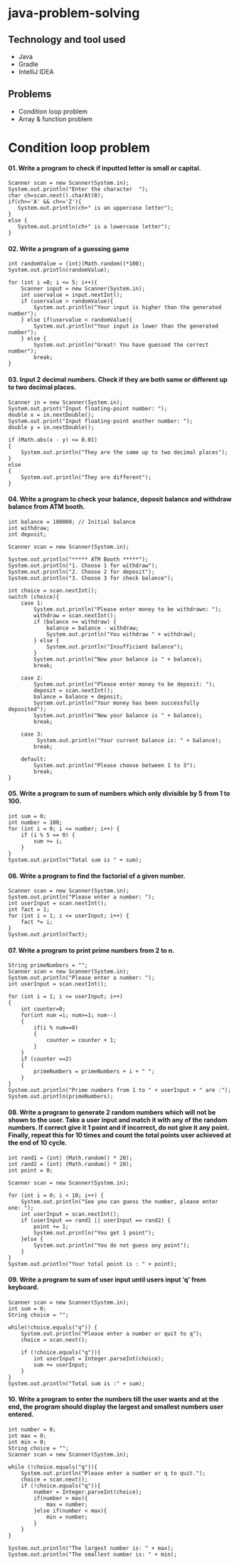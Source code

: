 # java-problem-solving

## Technology and tool used
- Java
- Gradle
- IntelliJ IDEA

## Problems
 - Condition loop problem
 - Array & function problem

# Condition loop problem
#### 01. Write a program to check if inputted letter is small or capital.
```
Scanner scan = new Scanner(System.in);
System.out.println("Enter the character  ");
char ch=scan.next().charAt(0);
if(ch>='A' && ch<='Z'){
   System.out.println(ch+" is an uppercase letter");
}
else {
   System.out.println(ch+" is a lowercase letter");
}
```
#### 02. Write a program of a guessing game
```
int randomValue = (int)(Math.random()*100);
System.out.println(randomValue);

for (int i =0; i <= 5; i++){
    Scanner input = new Scanner(System.in);
    int uservalue = input.nextInt();
    if (uservalue > randomValue){
        System.out.println("Your input is higher than the generated number");
    } else if(uservalue < randomValue){
        System.out.println("Your input is lower than the generated number");
    } else {
        System.out.println("Great! You have guessed the correct number");
        break;
}
```
#### 03. Input 2 decimal numbers. Check if they are both same or different up to two decimal places. 
```
Scanner in = new Scanner(System.in);
System.out.print("Input floating-point number: ");
double x = in.nextDouble();
System.out.print("Input floating-point another number: ");
double y = in.nextDouble();

if (Math.abs(x - y) <= 0.01)
{
    System.out.println("They are the same up to two decimal places");
}
else
{
    System.out.println("They are different");
}
```
#### 04. Write a program to check your balance, deposit balance and withdraw balance from ATM booth.
```
int balance = 100000; // Initial balance
int withdraw;
int deposit;

Scanner scan = new Scanner(System.in);

System.out.println("***** ATM Booth *****");
System.out.println("1. Choose 1 for withdraw");
System.out.println("2. Choose 2 for deposit");
System.out.println("3. Choose 3 for check balance");

int choice = scan.nextInt();
switch (choice){
    case 1:
        System.out.println("Please enter money to be withdrawn: ");
        withdraw = scan.nextInt();
        if (balance >= withdraw) {
            balance = balance - withdraw;
            System.out.println("You withdraw " + withdraw);
        } else {
            System.out.println("Insufficient balance");
        }
        System.out.println("Now your balance is " + balance);
        break;

    case 2:
        System.out.println("Please enter money to be deposit: ");
        deposit = scan.nextInt();
        balance = balance + deposit;
        System.out.println("Your money has been successfully deposited");
        System.out.println("Now your balance is " + balance);
        break;

    case 3:
         System.out.println("Your current balance is: " + balance);
        break;

    default:
        System.out.println("Please choose between 1 to 3");
        break;
}
```
#### 05. Write a program to sum of numbers which only divisible by 5 from 1 to 100.
```
int sum = 0;
int number = 100;
for (int i = 0; i <= number; i++) {
    if (i % 5 == 0) {
        sum += i;
    }
}
System.out.println("Total sum is " + sum);
```
#### 06. Write a program to find the factorial of a given number.
```
Scanner scan = new Scanner(System.in);
System.out.println("Please enter a number: ");
int userInput = scan.nextInt();
int fact = 1;
for (int i = 1; i <= userInput; i++) {
    fact *= i;
}
System.out.println(fact);
```
#### 07. Write a program to print prime numbers from 2 to n.
```
String primeNumbers = "";
Scanner scan = new Scanner(System.in);
System.out.println("Please enter a number: ");
int userInput = scan.nextInt();

for (int i = 1; i <= userInput; i++)
{
    int counter=0;
    for(int num =i; num>=1; num--)
    {
        if(i % num==0)
        {
            counter = counter + 1;
        }
    }
    if (counter ==2)
    {        
        primeNumbers = primeNumbers + i + " ";
    }
}
System.out.println("Prime numbers from 1 to " + userInput + " are :");
System.out.println(primeNumbers);
```
#### 08. Write a program to generate 2 random numbers which will not be shown to the user. Take a user input and match it with any of the random numbers. If correct give it 1 point and if incorrect, do not give it any point. Finally, repeat this for 10 times and count the total points user achieved at the end of 10 cycle.
```
int rand1 = (int) (Math.random() * 20);
int rand2 = (int) (Math.random() * 20);
int point = 0;

Scanner scan = new Scanner(System.in);

for (int i = 0; i < 10; i++) {
    System.out.println("See you can guess the number, please enter one: ");
    int userInput = scan.nextInt();
    if (userInput == rand1 || userInput == rand2) {
        point += 1;
        System.out.println("You get 1 point");
    }else {
        System.out.println("You do not guess any point");
    }
}
System.out.println("Your total point is : " + point);
```
#### 09. Write a program to sum of user input until users input ‘q’ from keyboard.
```
Scanner scan = new Scanner(System.in);
int sum = 0;
String choice = "";

while(!choice.equals("q")) {
    System.out.println("Please enter a number or quit to q");
    choice = scan.next();

    if (!choice.equals("q")){
        int userInput = Integer.parseInt(choice);
        sum += userInput;
    }
}
System.out.println("Total sum is :" + sum);
```
#### 10. Write a program to enter the numbers till the user wants and at the end, the program should display the largest and smallest numbers user entered.
```
int number = 0;
int max = 0;
int min = 0;
String choice = "";
Scanner scan = new Scanner(System.in);

while (!choice.equals("q")){
    System.out.println("Please enter a number or q to quit.");
    choice = scan.next();
    if (!choice.equals("q")){
        number = Integer.parseInt(choice);
        if(number > max){
            max = number;
        }else if(number < max){
            min = number;
        }
    }
}

System.out.println("The largest number is: " + max);
System.out.println("The smallest number is: " + min);
```
